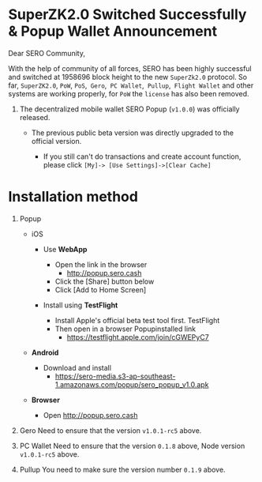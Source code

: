 # SuperZK2.0  Switched Successfully & Popup Wallet Announcement

Dear SERO Community,

With the help of community of all forces, SERO has been highly successful and switched at 1958696 block height to the new `SuperZk2.0` protocol. So far, `SuperZK2.0`, `PoW`, `PoS`,` Gero`,` PC Wallet`,` Pullup`,` Flight Wallet` and other systems are working properly, for `PoW` the `license` has also been removed.


1. The decentralized mobile wallet SERO Popup (`v1.0.0`) was officially released.

     * The previous public beta version was directly upgraded to the official version.

          * If you still can't do transactions and create account function, please click `[My]-> [Use Settings]->[Clear Cache]`
# Installation method

1. Popup
   * iOS
     * Use **WebApp**
        * Open the link in the browser
          * http://popup.sero.cash
        * Click the [Share] button below
        * Click [Add to Home Screen]

      * Install using **TestFlight**
        * Install Apple's official beta test tool first. TestFlight
        * Then open in a browser Popupinstalled link
          * https://testflight.apple.com/join/cGWEPyC7

   * **Android**
     * Download and install
       * https://sero-media.s3-ap-southeast-1.amazonaws.com/popup/sero_popup_v1.0.apk
   * **Browser**
     * Open http://popup.sero.cash
2. Gero Need to ensure that the version `v1.0.1-rc5` above.

3. PC Wallet Need to ensure that the version `0.1.8` above, Node version `v1.0.1-rc5` above.

4. Pullup You need to make sure the version number `0.1.9` above.
